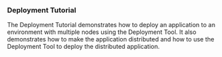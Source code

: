 ### Deployment Tutorial
The  Deployment Tutorial demonstrates how to deploy an application to an environment with multiple nodes using the Deployment Tool.
It also demonstrates how to make the application distributed and how to use the Deployment Tool to deploy the distributed application.


